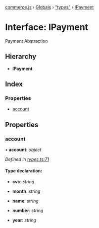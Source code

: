 [commerce.js](../README.md) › [Globals](../globals.md) › ["types"](../modules/_types_.md) › [IPayment](_types_.ipayment.md)

# Interface: IPayment

Payment Abstraction

## Hierarchy

* **IPayment**

## Index

### Properties

* [account](_types_.ipayment.md#account)

## Properties

###  account

• **account**: *object*

*Defined in [types.ts:71](https://github.com/shopjs/commerce.js/blob/2ed3fd9/src/types.ts#L71)*

#### Type declaration:

* **cvc**: *string*

* **month**: *string*

* **name**: *string*

* **number**: *string*

* **year**: *string*
